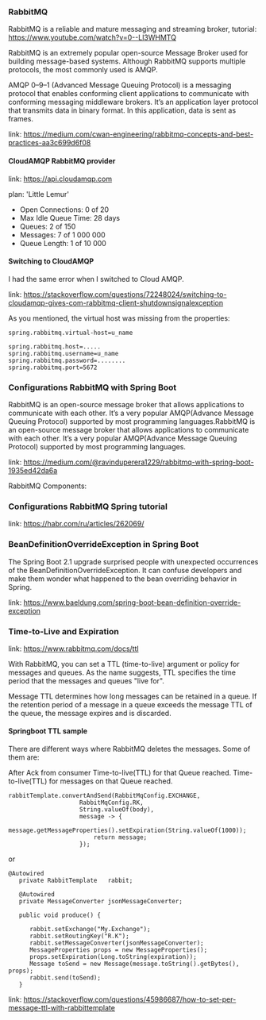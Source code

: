 ### RabbitMQ

RabbitMQ is a reliable and mature messaging and streaming broker,
tutorial: https://www.youtube.com/watch?v=0--Ll3WHMTQ

RabbitMQ is an extremely popular open-source Message Broker used for building message-based systems.
Although RabbitMQ supports multiple protocols, the most commonly used is AMQP.

AMQP 0–9–1 (Advanced Message Queuing Protocol) is a messaging protocol that enables conforming client applications to
communicate with conforming messaging middleware brokers. It’s an application layer protocol that transmits data in
binary format. In this application, data is sent as frames.

link: https://medium.com/cwan-engineering/rabbitmq-concepts-and-best-practices-aa3c699d6f08

#### CloudAMQP RabbitMQ provider

link: https://api.cloudamqp.com

plan: 'Little Lemur'

* Open Connections: 0 of 20
* Max Idle Queue Time: 28 days
* Queues: 2 of 150
* Messages: 7 of 1 000 000
* Queue Length: 1 of 10 000

#### Switching to CloudAMQP

I had the same error when I switched to Cloud AMQP.

link: https://stackoverflow.com/questions/72248024/switching-to-cloudamqp-gives-com-rabbitmq-client-shutdownsignalexception

As you mentioned, the virtual host was missing from the properties:

```
spring.rabbitmq.virtual-host=u_name

spring.rabbitmq.host=.....
spring.rabbitmq.username=u_name
spring.rabbitmq.password=........
spring.rabbitmq.port=5672
```

### Configurations RabbitMQ with Spring Boot

RabbitMQ is an open-source message broker that allows applications to communicate with each other.
It’s a very popular AMQP(Advance Message Queuing Protocol) supported by most programming languages.RabbitMQ is an
open-source message broker that allows applications to communicate with each other. It’s a very popular AMQP(Advance
Message Queuing Protocol) supported by most programming languages.

link: https://medium.com/@ravinduperera1229/rabbitmq-with-spring-boot-1935ed42da6a

RabbitMQ Components:

### Configurations RabbitMQ Spring tutorial

link: https://habr.com/ru/articles/262069/

### BeanDefinitionOverrideException in Spring Boot

The Spring Boot 2.1 upgrade surprised people with unexpected occurrences of the BeanDefinitionOverrideException. It can
confuse developers and make them wonder what happened to the bean overriding behavior in Spring.

link: https://www.baeldung.com/spring-boot-bean-definition-override-exception

### Time-to-Live and Expiration

link: https://www.rabbitmq.com/docs/ttl

With RabbitMQ, you can set a TTL (time-to-live) argument or policy for messages and queues.
As the name suggests, TTL specifies the time period that the messages and queues "live for".

Message TTL determines how long messages can be retained in a queue.
If the retention period of a message in a queue exceeds the message TTL of the queue, the message expires and is
discarded.

#### Springboot TTL sample

There are different ways where RabbitMQ deletes the messages. Some of them are:

After Ack from consumer
Time-to-live(TTL) for that Queue reached.
Time-to-live(TTL) for messages on that Queue reached.

```
rabbitTemplate.convertAndSend(RabbitMqConfig.EXCHANGE,
                    RabbitMqConfig.RK,
                    String.valueOf(body),
                    message -> {
              message.getMessageProperties().setExpiration(String.valueOf(1000));
                        return message;
                    });
```

or

```
@Autowired
   private RabbitTemplate   rabbit;

   @Autowired
   private MessageConverter jsonMessageConverter;

   public void produce() {

      rabbit.setExchange("My.Exchange");
      rabbit.setRoutingKey("R.K");
      rabbit.setMessageConverter(jsonMessageConverter);
      MessageProperties props = new MessageProperties();
      props.setExpiration(Long.toString(expiration));
      Message toSend = new Message(message.toString().getBytes(), props);
      rabbit.send(toSend);
   }
```

link: https://stackoverflow.com/questions/45986687/how-to-set-per-message-ttl-with-rabbittemplate
